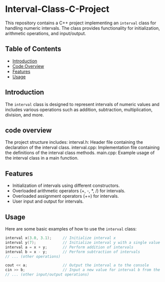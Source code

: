 # Interval-Class-C-Project

This repository contains a C++ project implementing an `interval` class for handling numeric intervals. The class provides functionality for initialization, arithmetic operations, and input/output.

## Table of Contents

- [Introduction](#introduction)
- [Code Overview](#code-overview)
- [Features](#features)
- [Usage](#usage)



## Introduction

The `interval` class is designed to represent intervals of numeric values and includes various operations such as addition, subtraction, multiplication, division, and more.

## code overview

The project structure includes:
interval.h: Header file containing the declaration of the interval class.
interval.cpp: Implementation file containing the definitions of the interval class methods.
main.cpp: Example usage of the interval class in a main function.

## Features

- Initialization of intervals using different constructors.
- Overloaded arithmetic operators (+, -, *, /) for intervals.
- Overloaded assignment operators (+=) for intervals.
- User input and output for intervals.

## Usage

Here are some basic examples of how to use the `interval` class:

```cpp
interval x(3.0, 3.1);     // Initialize interval x
interval y(7);            // Initialize interval y with a single value
interval a = x + y;       // Perform addition of intervals
interval b = x - y;       // Perform subtraction of intervals
// ... (other operations)

cout << a;                // Output the interval a to the console
cin >> b;                 // Input a new value for interval b from the user
// ... (other input/output operations) 

